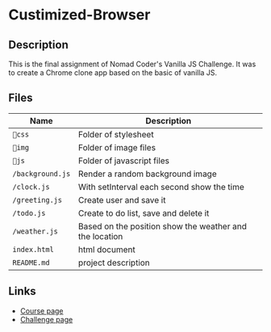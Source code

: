 # Custimized-Browser

## Description 
This is the final assignment of Nomad Coder's Vanilla JS Challenge. It was to create a Chrome clone app based on the basic of vanilla JS. 

## Files
| Name | Description |
|-|-|
| `📁css` | Folder of stylesheet |
| `📁img` | Folder of image files |
| `📁js` | Folder of javascript files |
| `/background.js` | Render a random background image |
| `/clock.js` | With setInterval each second show the time |
| `/greeting.js` | Create user and save it |
| `/todo.js` | Create to do list, save and delete it |
| `/weather.js` | Based on the position show the weather and the location |
| `index.html` | html document |
| `README.md` | project description |

## Links
- [Course page](https://nomadcoders.co/javascript-for-beginners)
- [Challenge page](https://nomadcoders.co/c/vanillajs-challenge/lobby)
